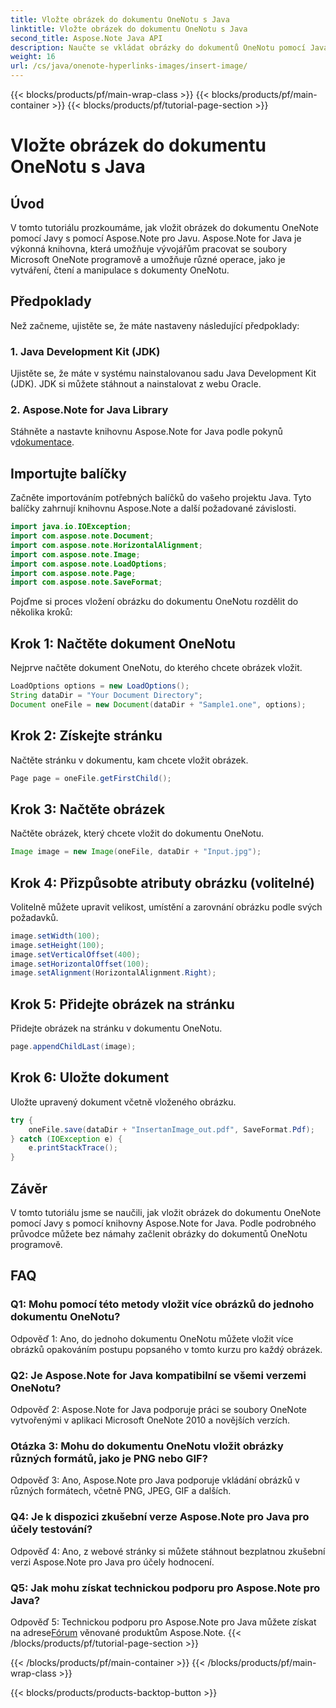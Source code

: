 ```yaml
---
title: Vložte obrázek do dokumentu OneNotu s Java
linktitle: Vložte obrázek do dokumentu OneNotu s Java
second_title: Aspose.Note Java API
description: Naučte se vkládat obrázky do dokumentů OneNotu pomocí Java s knihovnou Aspose.Note for Java. Postupujte podle našeho podrobného průvodce pro bezproblémovou integraci.
weight: 16
url: /cs/java/onenote-hyperlinks-images/insert-image/
---
```


{{< blocks/products/pf/main-wrap-class >}}
{{< blocks/products/pf/main-container >}}
{{< blocks/products/pf/tutorial-page-section >}}

# Vložte obrázek do dokumentu OneNotu s Java

## Úvod

V tomto tutoriálu prozkoumáme, jak vložit obrázek do dokumentu OneNote pomocí Javy s pomocí Aspose.Note pro Javu. Aspose.Note for Java je výkonná knihovna, která umožňuje vývojářům pracovat se soubory Microsoft OneNote programově a umožňuje různé operace, jako je vytváření, čtení a manipulace s dokumenty OneNotu.

## Předpoklady

Než začneme, ujistěte se, že máte nastaveny následující předpoklady:

### 1. Java Development Kit (JDK)
Ujistěte se, že máte v systému nainstalovanou sadu Java Development Kit (JDK). JDK si můžete stáhnout a nainstalovat z webu Oracle.

### 2. Aspose.Note for Java Library
 Stáhněte a nastavte knihovnu Aspose.Note for Java podle pokynů v[dokumentace](https://reference.aspose.com/note/java/).

## Importujte balíčky

Začněte importováním potřebných balíčků do vašeho projektu Java. Tyto balíčky zahrnují knihovnu Aspose.Note a další požadované závislosti.

```java
import java.io.IOException;
import com.aspose.note.Document;
import com.aspose.note.HorizontalAlignment;
import com.aspose.note.Image;
import com.aspose.note.LoadOptions;
import com.aspose.note.Page;
import com.aspose.note.SaveFormat;
```

Pojďme si proces vložení obrázku do dokumentu OneNotu rozdělit do několika kroků:

## Krok 1: Načtěte dokument OneNotu

Nejprve načtěte dokument OneNotu, do kterého chcete obrázek vložit.

```java
LoadOptions options = new LoadOptions();
String dataDir = "Your Document Directory";
Document oneFile = new Document(dataDir + "Sample1.one", options);
```

## Krok 2: Získejte stránku

Načtěte stránku v dokumentu, kam chcete vložit obrázek.

```java
Page page = oneFile.getFirstChild();
```

## Krok 3: Načtěte obrázek

Načtěte obrázek, který chcete vložit do dokumentu OneNotu.

```java
Image image = new Image(oneFile, dataDir + "Input.jpg");
```

## Krok 4: Přizpůsobte atributy obrázku (volitelné)

Volitelně můžete upravit velikost, umístění a zarovnání obrázku podle svých požadavků.

```java
image.setWidth(100);
image.setHeight(100);
image.setVerticalOffset(400);
image.setHorizontalOffset(100);
image.setAlignment(HorizontalAlignment.Right);
```

## Krok 5: Přidejte obrázek na stránku

Přidejte obrázek na stránku v dokumentu OneNotu.

```java
page.appendChildLast(image);
```

## Krok 6: Uložte dokument

Uložte upravený dokument včetně vloženého obrázku.

```java
try {
    oneFile.save(dataDir + "InsertanImage_out.pdf", SaveFormat.Pdf);
} catch (IOException e) {
    e.printStackTrace();
}
```

## Závěr

V tomto tutoriálu jsme se naučili, jak vložit obrázek do dokumentu OneNote pomocí Javy s pomocí knihovny Aspose.Note for Java. Podle podrobného průvodce můžete bez námahy začlenit obrázky do dokumentů OneNotu programově.

## FAQ

### Q1: Mohu pomocí této metody vložit více obrázků do jednoho dokumentu OneNotu?

Odpověď 1: Ano, do jednoho dokumentu OneNotu můžete vložit více obrázků opakováním postupu popsaného v tomto kurzu pro každý obrázek.

### Q2: Je Aspose.Note for Java kompatibilní se všemi verzemi OneNotu?

Odpověď 2: Aspose.Note for Java podporuje práci se soubory OneNote vytvořenými v aplikaci Microsoft OneNote 2010 a novějších verzích.

### Otázka 3: Mohu do dokumentu OneNotu vložit obrázky různých formátů, jako je PNG nebo GIF?

Odpověď 3: Ano, Aspose.Note pro Java podporuje vkládání obrázků v různých formátech, včetně PNG, JPEG, GIF a dalších.

### Q4: Je k dispozici zkušební verze Aspose.Note pro Java pro účely testování?

Odpověď 4: Ano, z webové stránky si můžete stáhnout bezplatnou zkušební verzi Aspose.Note pro Java pro účely hodnocení.

### Q5: Jak mohu získat technickou podporu pro Aspose.Note pro Java?

 Odpověď 5: Technickou podporu pro Aspose.Note pro Java můžete získat na adrese[Fórum](https://forum.aspose.com/c/note/28) věnované produktům Aspose.Note.
{{< /blocks/products/pf/tutorial-page-section >}}

{{< /blocks/products/pf/main-container >}}
{{< /blocks/products/pf/main-wrap-class >}}

{{< blocks/products/products-backtop-button >}}
